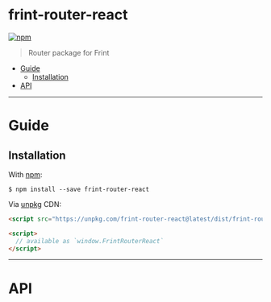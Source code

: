 # frint-router-react

[![npm](https://img.shields.io/npm/v/frint-router-react.svg)](https://www.npmjs.com/package/frint-router-react)

> Router package for Frint

<!-- MarkdownTOC autolink=true bracket=round -->

- [Guide](#guide)
  - [Installation](#installation)
- [API](#api)

<!-- /MarkdownTOC -->

---

# Guide

## Installation

With [npm](https://www.npmjs.com/):

```
$ npm install --save frint-router-react
```

Via [unpkg](https://unpkg.com) CDN:

```html
<script src="https://unpkg.com/frint-router-react@latest/dist/frint-router-react.min.js"></script>

<script>
  // available as `window.FrintRouterReact`
</script>
```

---

# API

